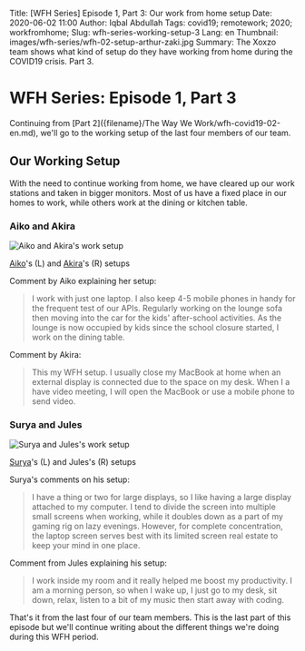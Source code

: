 Title: [WFH Series] Episode 1, Part 3: Our work from home setup
Date: 2020-06-02 11:00
Author: Iqbal Abdullah
Tags: covid19; remotework; 2020; workfromhome;
Slug: wfh-series-working-setup-3
Lang: en
Thumbnail: images/wfh-series/wfh-02-setup-arthur-zaki.jpg
Summary: The Xoxzo team shows what kind of setup do they have working from home during the COVID19 crisis. Part 3.

# WFH Series: Episode 1, Part 3

Continuing from [Part 2]({filename}/The Way We Work/wfh-covid19-02-en.md), we'll
go to the working setup of the last four members of our team.

## Our Working Setup

With the need to continue working from home, we have cleared up our work
stations and taken in bigger monitors. Most of us have a fixed place in our
homes to work, while others work at the dining or kitchen table.

### Aiko and Akira

![Aiko and Akira's work setup]({filename}/images/wfh-series/wfh-04-setup-aiko-akira.jpg)

[Aiko](/author/aiko-yokoyama.html)'s (L) and [Akira](/author/akira-nonaka.html)'s (R) setups

Comment by Aiko explaining her setup:
> I work with just one laptop. I also keep 4-5 mobile phones in handy for the frequent test of our APIs.
> Regularly working on the lounge sofa then moving into the car for the kids' after-school activities.
> As the lounge is now occupied by kids since the school closure started, I work on the dining table. 

Comment by Akira:
> This my WFH setup. I usually close my MacBook at home when an external display is connected due to
> the space on my desk. When I a have video meeting, I will open the MacBook or use a mobile phone to send video.

### Surya and Jules

![Surya and Jules's work setup]({filename}/images/wfh-series/wfh-04-setup-surya-jules.jpg)

[Surya](/author/surya-banerjee.html)'s (L) and Jules's (R) setups

Surya's comments on his setup:
> I have a thing or two for large displays, so I like having a large display attached to my computer.
> I tend to divide the screen into multiple small screens when working, while it doubles down as a part
> of my gaming rig on lazy evenings. However, for complete concentration, the laptop screen serves best
> with its limited screen real estate to keep your mind in one place.

Comment from Jules explaining his setup:
> I work inside my room and it really helped me boost my productivity. I am a morning person,
> so when I wake up, I just go to my desk, sit down, relax, listen to a bit of my music then start away with coding.

That's it from the last four of our team members. This is the last part of this
episode but we'll continue writing about the different things we're doing
during this WFH period.
